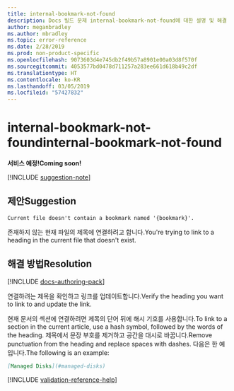 ```yaml
---
title: internal-bookmark-not-found
description: Docs 빌드 문제 internal-bookmark-not-found에 대한 설명 및 해결 방법
author: meganbradley
ms.author: mbradley
ms.topic: error-reference
ms.date: 2/28/2019
ms.prod: non-product-specific
ms.openlocfilehash: 9073603d4e745db2f49b57a8901e00a03d8f570f
ms.sourcegitcommit: 4053577bd0478d711257a283ee661d618b49c2df
ms.translationtype: HT
ms.contentlocale: ko-KR
ms.lasthandoff: 03/05/2019
ms.locfileid: "57427832"
---
```

# <a name="internal-bookmark-not-found"></a><span data-ttu-id="aff32-103">internal-bookmark-not-found</span><span class="sxs-lookup"><span data-stu-id="aff32-103">internal-bookmark-not-found</span></span>

<span data-ttu-id="aff32-104">**서비스 예정!**</span><span class="sxs-lookup"><span data-stu-id="aff32-104">**Coming soon!**</span></span>

[!INCLUDE [suggestion-note](includes/suggestion-note.md)]

## <a name="suggestion"></a><span data-ttu-id="aff32-105">제안</span><span class="sxs-lookup"><span data-stu-id="aff32-105">Suggestion</span></span>

`Current file doesn't contain a bookmark named '{bookmark}'.`

<span data-ttu-id="aff32-106">존재하지 않는 현재 파일의 제목에 연결하려고 합니다.</span><span class="sxs-lookup"><span data-stu-id="aff32-106">You're trying to link to a heading in the current file that doesn't exist.</span></span>

## <a name="resolution"></a><span data-ttu-id="aff32-107">해결 방법</span><span class="sxs-lookup"><span data-stu-id="aff32-107">Resolution</span></span>

[!INCLUDE [docs-authoring-pack](includes/docs-authoring-pack.md)]

<span data-ttu-id="aff32-108">연결하려는 제목을 확인하고 링크를 업데이트합니다.</span><span class="sxs-lookup"><span data-stu-id="aff32-108">Verify the heading you want to link to and update the link.</span></span>

<span data-ttu-id="aff32-109">현재 문서의 섹션에 연결하려면 제목의 단어 뒤에 해시 기호를 사용합니다.</span><span class="sxs-lookup"><span data-stu-id="aff32-109">To link to a section in the current article, use a hash symbol, followed by the words of the heading.</span></span> <span data-ttu-id="aff32-110">제목에서 문장 부호를 제거하고 공간을 대시로 바꿉니다.</span><span class="sxs-lookup"><span data-stu-id="aff32-110">Remove punctuation from the heading and replace spaces with dashes.</span></span> <span data-ttu-id="aff32-111">다음은 한 예입니다.</span><span class="sxs-lookup"><span data-stu-id="aff32-111">The following is an example:</span></span>

```markdown
[Managed Disks](#managed-disks)
```

<!--make sure to add this file to your includes folder and verify the path-->
[!INCLUDE [validation-reference-help](includes/validation-reference-help.md)]
